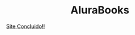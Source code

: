 <h1 align="center"> AluraBooks</h1>

<a href="https://annabeatrizdc.github.io/alura-book/">Site Concluido!!</a>
